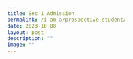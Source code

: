 ```yaml
---
title: Sec 1 Admission
permalink: /i-am-a/prospective-student/
date: 2023-10-08
layout: post
description: ""
image: ""
---
```

